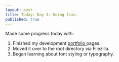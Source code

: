 ```yaml
---
layout: post
title: Today: Day 3: Going live.
published: true
---
```


Made some progress today with:
1. Finished my development <a href="https://josephbalog.com/Portfolio/"> portfolio </a> pages.
2. Moved it over to the root directory via Filezilla.
3. Began learning about font styling or typography.

